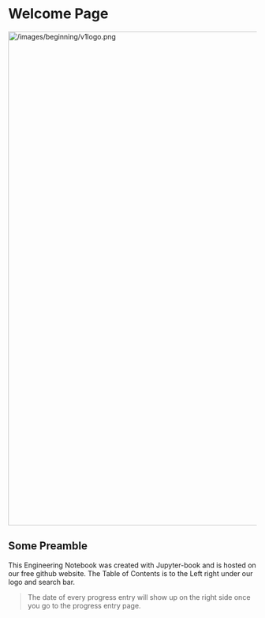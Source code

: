 # Welcome Page
<img src="././_images/beginning/v1logo.png" alt="/images/beginning/v1logo.png" width="1000px;" />

<!-- ![logo](././images/beginning/v1logo.png "logo") -->

## Some Preamble
This Engineering Notebook was created with Jupyter-book and is hosted on our free github website.
The Table of Contents is to the Left right under our logo and search bar.
> The date of every progress entry will show up on the right side once you go to the progress entry page.
